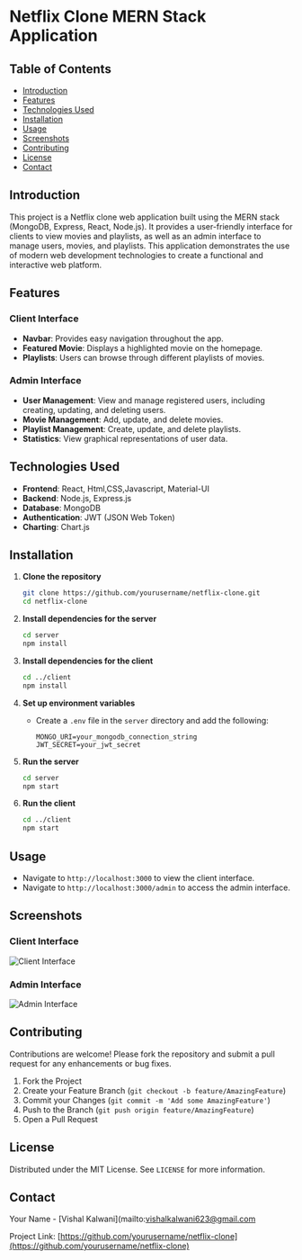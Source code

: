 # Netflix Clone MERN Stack Application

## Table of Contents

- [Introduction](#introduction)
- [Features](#features)
- [Technologies Used](#technologies-used)
- [Installation](#installation)
- [Usage](#usage)
- [Screenshots](#screenshots)
- [Contributing](#contributing)
- [License](#license)
- [Contact](#contact)

## Introduction

This project is a Netflix clone web application built using the MERN stack (MongoDB, Express, React, Node.js). It provides a user-friendly interface for clients to view movies and playlists, as well as an admin interface to manage users, movies, and playlists. This application demonstrates the use of modern web development technologies to create a functional and interactive web platform.

## Features

### Client Interface
- **Navbar**: Provides easy navigation throughout the app.
- **Featured Movie**: Displays a highlighted movie on the homepage.
- **Playlists**: Users can browse through different playlists of movies.

### Admin Interface
- **User Management**: View and manage registered users, including creating, updating, and deleting users.
- **Movie Management**: Add, update, and delete movies.
- **Playlist Management**: Create, update, and delete playlists.
- **Statistics**: View graphical representations of user data.

## Technologies Used

- **Frontend**: React, Html,CSS,Javascript, Material-UI
- **Backend**: Node.js, Express.js
- **Database**: MongoDB
- **Authentication**: JWT (JSON Web Token)
- **Charting**: Chart.js

## Installation

1. **Clone the repository**
   ```sh
   git clone https://github.com/yourusername/netflix-clone.git
   cd netflix-clone
   ```

2. **Install dependencies for the server**
   ```sh
   cd server
   npm install
   ```

3. **Install dependencies for the client**
   ```sh
   cd ../client
   npm install
   ```

4. **Set up environment variables**
   - Create a `.env` file in the `server` directory and add the following:
     ```
     MONGO_URI=your_mongodb_connection_string
     JWT_SECRET=your_jwt_secret
     ```

5. **Run the server**
   ```sh
   cd server
   npm start
   ```

6. **Run the client**
   ```sh
   cd ../client
   npm start
   ```

## Usage

- Navigate to `http://localhost:3000` to view the client interface.
- Navigate to `http://localhost:3000/admin` to access the admin interface.

## Screenshots

### Client Interface
![Client Interface](screenshots/client.png)

### Admin Interface
![Admin Interface](screenshots/admin.png)

## Contributing

Contributions are welcome! Please fork the repository and submit a pull request for any enhancements or bug fixes.

1. Fork the Project
2. Create your Feature Branch (`git checkout -b feature/AmazingFeature`)
3. Commit your Changes (`git commit -m 'Add some AmazingFeature'`)
4. Push to the Branch (`git push origin feature/AmazingFeature`)
5. Open a Pull Request

## License

Distributed under the MIT License. See `LICENSE` for more information.

## Contact

Your Name - [Vishal Kalwani](mailto:vishalkalwani623@gmail.com

Project Link: [https://github.com/yourusername/netflix-clone](https://github.com/yourusername/netflix-clone)
